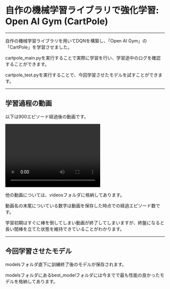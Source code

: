 <h1>自作の機械学習ライブラリで強化学習: Open AI Gym (CartPole)</h1>
<hr>

<p>自作の機械学習ライブラリを用いてDQNを構築し、「Open AI Gym」の「CartPole」を学習させました。</p>
<p>cartpole_main.pyを実行することで実際に学習を行い、学習途中のログを確認することができます。</p>
<p>cartpole_test.pyを実行することで、今回学習させたモデルを試すことができます。</p>

<hr>
<h2>学習過程の動画</h2>
<p>以下は900エピソード経過後の動画です。</p>
<video width=300 height=200 src="videos/video_900.mp4" controls></video>
<p>他の動画については、videosフォルダに格納してあります。</p>
<p>動画名の末尾についている数字は動画を保存した時点での経過エピソード数です。</p>
<p>学習初期はすぐに棒を倒してしまい動画が終了してしまいますが、終盤になると長い間棒を立てた状態を維持できていることがわかります。</p>

<hr>
<h2>今回学習させたモデル</h2>
<p>modelsフォルダ直下に訓練終了後のモデルが保存されます。</p>
<p>modelsフォルダにあるbest_modelフォルダには今までで最も性能の良かったモデルを格納してあります。</p>